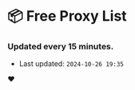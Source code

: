 # :package: Free Proxy List
### Updated every 15 minutes.

- Last updated: `2024-10-26 19:35`

:heart:

